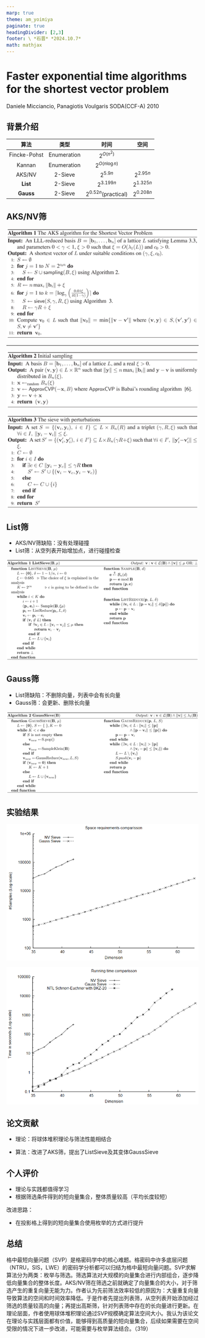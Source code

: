 ```yaml
---
marp: true
theme: am_yoimiya
paginate: true
headingDivider: [2,3]
footer: \ *石晋* *2024.10.7*
math: mathjax
---
```


<!-- _class: cover_a -->
<!-- _paginate: "" -->
<!-- _footer: "" -->

# Faster exponential time algorithms for the shortest vector problem

Daniele Micciancio, Panagiotis Voulgaris
SODA(CCF-A) 2010

## 背景介绍

|     算法     |    类型     |          时间          |     空间     |
| :----------: | :---------: | :--------------------: | :----------: |
| Fincke-Pohst | Enumeration |      $2^{O(n^2)}$      |              |
|    Kannan    | Enumeration |   $2^{O(n\log{n})}$    |              |
|    AKS/NV    |   2-Sieve   |       $2^{5.9n}$       | $2^{2.95n}$  |
|   **List**   |   2-Sieve   |      $2^{3.199n}$      | $2^{1.325n}$ |
|  **Gauss**   |   2-Sieve   | $2^{0.52n}$(practical) | $2^{0.208n}$ |

## AKS/NV筛

![#c w:750](AKS_main.png)

---

![#c w:750](AKS_sample.png)

![#c w:750](AKS_sieve.png)

## List筛

- AKS/NV筛缺陷：没有处理碰撞
- List筛：从空列表开始增加点，进行碰撞检查

![#c w:850](List_main.png)

## Gauss筛

- List筛缺陷：不删除向量，列表中会有长向量
- Gauss筛：会更新、删除长向量

![#c w:1000](image.png)

## 实验结果

<!-- _class: cols-2 -->

<div class=limg>

![#c](./_SODA_2010_GaussSieve.assets/image-20241006183430437.png)

</div>

<div class=rimg>

![#c](./_SODA_2010_GaussSieve.assets/image-20241006183454502.png)

</div>

<!-- 从图中可以看出，高斯筛的空间利用效率较高，而且在运行时间的表现也优于当时最优的筛法。 -->

## 论文贡献

- 理论：将球体堆积理论与筛法性能相结合

- 算法：改进了AKS筛，提出了ListSieve及其变体GaussSieve

<!-- 该论文的贡献主要体现在理论与算法两个方面。在理论方面，之前的工作中隐含了球面堆积理论，本文将该理论和算法进行了深度结合。在算法方面，本文改进了筛选的策略，主要想法是提早舍弃可能会产生碰撞的向量。 -->

## 个人评价

- 理论与实践都值得学习
- 根据筛选条件得到的短向量集合，整体质量较高（平均长度较短）

改进思路：

- 在投影格上得到的短向量集合使用枚举的方式进行提升

<!-- 高斯筛的结果保证每个向量之间的夹角大于60度，且相互约简无法得到更短的向量，整体的质量较高。从理论分析中可以得出，使用筛法进行SVP的求解时，求解维度与空间大小息息相关，在有限空间的情况下进一步求解更高维度的SVP，可能需要使用枚举方法。 -->

## 总结

格中最短向量问题（SVP）是格密码学中的核心难题。格密码中许多底层问题（NTRU，SIS，LWE）的密码学分析都可以归结为格中最短向量问题。SVP求解算法分为两类：枚举与筛选。筛选算法对大规模的向量集合进行内部组合，逐步降低向量集合的整体长度。AKS/NV筛在筛选之前就确定了向量集合的大小，对于筛选产生的重复向量无能为力。作者认为先前筛法效率较低的原因为：大量重复向量导致算法的空间和时间效率降低。于是作者先提出列表筛，从空列表开始添加经过筛选的质量较高的向量；再提出高斯筛，针对列表筛中存在的长向量进行更新。在理论层面，作者使用球体堆积理论通过SVP规模确定算法空间大小。我认为该论文在理论与实践层面都有价值，能够得到高质量的短向量集合，后续如果需要在空间受限的情况下进一步改进，可能需要与枚举算法结合。（319）
